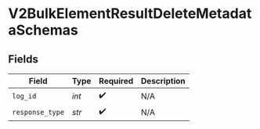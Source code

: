 # V2BulkElementResultDeleteMetadataSchemas


## Fields

| Field              | Type               | Required           | Description        |
| ------------------ | ------------------ | ------------------ | ------------------ |
| `log_id`           | *int*              | :heavy_check_mark: | N/A                |
| `response_type`    | *str*              | :heavy_check_mark: | N/A                |